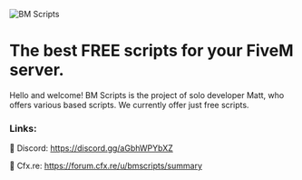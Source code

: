 ![BM Scripts](https://i.ibb.co/9mBqVSRP/BMScripts-Banner.png)

# The best FREE scripts for your FiveM server.

Hello and welcome! BM Scripts is the project of solo developer Matt, who offers various based scripts. We currently offer just free scripts.

### Links:

🔗 Discord: https://discord.gg/aGbhWPYbXZ

🛒 Cfx.re: https://forum.cfx.re/u/bmscripts/summary
